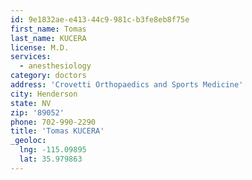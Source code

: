 ```yaml
---
id: 9e1832ae-e413-44c9-981c-b3fe8eb8f75e
first_name: Tomas
last_name: KUCERA
license: M.D.
services:
  - anesthesiology
category: doctors
address: 'Crovetti Orthopaedics and Sports Medicine'
city: Henderson
state: NV
zip: '89052'
phone: 702-990-2290
title: 'Tomas KUCERA'
_geoloc:
  lng: -115.09895
  lat: 35.979863
---
```

